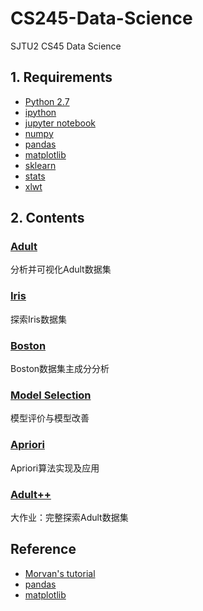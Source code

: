 # CS245-Data-Science

SJTU2 CS45 Data Science

## 1. Requirements

* [Python 2.7](https://www.python.org/)
* [ipython](http://ipython.org/)
* [jupyter notebook](http://jupyter.org/)
* [numpy](http://www.numpy.org/)
* [pandas](http://pandas.pydata.org/)
* [matplotlib](https://matplotlib.org/)
* [sklearn](http://scikit-learn.org/stable/)
* [stats](https://pypi.org/project/stats/)
* [xlwt](https://pypi.org/project/xlwt/)

## 2. Contents

### [Adult](https://github.com/shinshiner/CS245-Data-Science/tree/master/Adult-hw1)

分析并可视化Adult数据集

### [Iris](https://github.com/shinshiner/CS245-Data-Science/tree/master/Iris-hw2)

探索Iris数据集

### [Boston](https://github.com/shinshiner/CS245-Data-Science/tree/master/Boston-hw3)

Boston数据集主成分分析

### [Model Selection](https://github.com/shinshiner/CS245-Data-Science/tree/master/Model-Selection-hw4)

模型评价与模型改善

### [Apriori](https://github.com/shinshiner/CS245-Data-Science/tree/master/Apriori-hw5)

Apriori算法实现及应用

### [Adult++](https://github.com/shinshiner/CS245-Data-Science/tree/master/Adult++)

大作业：完整探索Adult数据集

## Reference

* [Morvan's tutorial](https://morvanzhou.github.io/tutorials/data-manipulation/)
* [pandas](http://pandas.pydata.org/)
* [matplotlib](https://matplotlib.org/)
